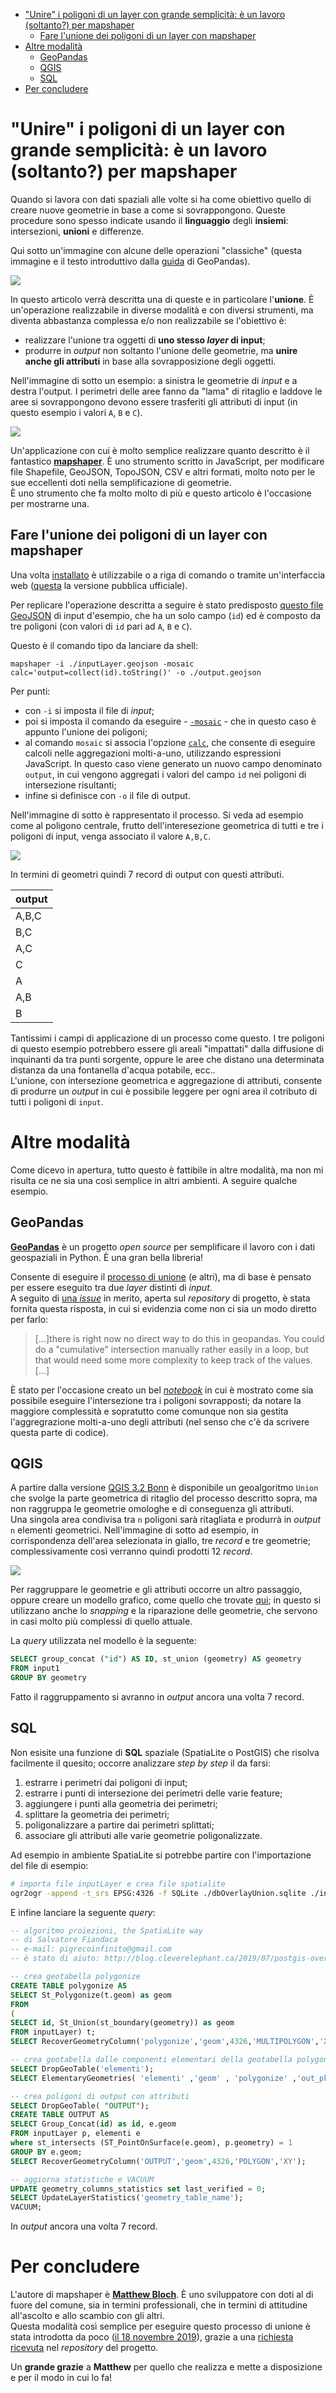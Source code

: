 - [&quot;Unire&quot; i poligoni di un layer con grande semplicità: è un lavoro (soltanto?) per mapshaper](#quotunirequot-i-poligoni-di-un-layer-con-grande-semplicità-è-un-lavoro-soltanto-per-mapshaper)
  - [Fare l'unione dei poligoni di un layer con mapshaper](#fare-lunione-dei-poligoni-di-un-layer-con-mapshaper)
- [Altre modalità](#altre-modalità)
  - [GeoPandas](#geopandas)
  - [QGIS](#qgis)
  - [SQL](#sql)
- [Per concludere](#per-concludere)

# "Unire" i poligoni di un layer con grande semplicità: è un lavoro (soltanto?) per mapshaper


Quando si lavora con dati spaziali alle volte si ha come obiettivo quello di creare nuove geometrie in base a come si sovrappongono. Queste procedure sono spesso indicate usando il **linguaggio** degli **insiemi**: intersezioni, **unioni** e differenze.

Qui sotto un'immagine con alcune delle operazioni "classiche" (questa immagine e il testo introduttivo dalla [guida](http://geopandas.org/set_operations.html) di GeoPandas).

![](imgs/overlay_operations.png)

In questo articolo verrà descritta una di queste e in particolare l'**unione**. È un'operazione realizzabile in diverse modalità e con diversi strumenti, ma diventa abbastanza complessa e/o non realizzabile se l'obiettivo è:

- realizzare l'unione tra oggetti di **uno stesso *layer* di input**;
- produrre in *output* non soltanto l'unione delle geometrie, ma **unire anche gli attributi** in base alla sovrapposizione degli oggetti.

Nell'immagine di sotto un esempio: a sinistra le geometrie di *input* e a destra l'output. I perimetri delle aree fanno da "lama" di ritaglio e laddove le aree si sovrappongono devono essere trasferiti gli attributi di input (in questo esempio i valori `A`, `B` e `C`).

![](imgs/goal.png)

Un'applicazione con cui è molto semplice realizzare quanto descritto è il fantastico [**mapshaper**](https://github.com/mbloch/mapshaper). È uno  strumento scritto in JavaScript, per modificare file Shapefile, GeoJSON, TopoJSON, CSV e altri formati, molto noto per le sue eccellenti doti nella semplificazione di geometrie.<br>
È uno strumento che fa molto molto di più e questo articolo è l'occasione per mostrarne una.

## Fare l'unione dei poligoni di un layer con mapshaper

Una volta [installato](https://github.com/mbloch/mapshaper#installation) è utilizzabile o a riga di comando o tramite un'interfaccia web ([questa](https://mapshaper.org/) la versione pubblica ufficiale).

Per replicare l'operazione descritta a seguire è stato predisposto [questo file GeoJSON](https://github.com/aborruso/appunti/raw/master/bozze/unione-mapshaper/inputLayer.geojson) di input d'esempio, che ha un solo campo (`id`) ed è composto da tre poligoni (con valori di `id` pari ad `A`, `B` e `C`).

Questo è il comando tipo da lanciare da shell:

```
mapshaper -i ./inputLayer.geojson -mosaic calc='output=collect(id).toString()' -o ./output.geojson
```

Per punti:

- con `-i` si imposta il file di *input*;
- poi si imposta il comando da eseguire - [`-mosaic`](https://github.com/mbloch/mapshaper/wiki/Command-Reference#-mosaic) - che in questo caso è appunto l'unione dei poligoni;
- al comando `mosaic` si associa l'opzione [`calc`](https://github.com/mbloch/mapshaper/wiki/Command-Reference#-calc), che consente di eseguire calcoli nelle aggregazioni molti-a-uno, utilizzando espressioni JavaScript. In questo caso viene generato un nuovo campo denominato `output`, in cui vengono aggregati i valori del campo `id` nei poligoni di intersezione risultanti;
- infine si definisce con `-o` il file di output.

Nell'immagine di sotto è rappresentato il processo. Si veda ad esempio come al poligono centrale, frutto dell'interesezione geometrica di tutti e tre i poligoni di input, venga associato il valore `A,B,C`.

![](imgs/union.png)

In termini di geometri quindi 7 record di output con questi attributi.

| output |
| --- |
| A,B,C |
| B,C |
| A,C |
| C |
| A |
| A,B |
| B |

Tantissimi i campi di applicazione di un processo come questo. I tre poligoni di questo esempio potrebbero essere gli areali "impattati" dalla diffusione di inquinanti da tra punti sorgente, oppure le aree che distano una determinata distanza da una fontanella d'acqua potabile, ecc..<br>
L'unione, con intersezione geometrica e aggregazione di attributi, consente di produrre un *output* in cui è possibile leggere per ogni area il cotributo di tutti i poligoni di `input`.

# Altre modalità

Come dicevo in apertura, tutto questo è fattibile in altre modalità, ma non mi risulta ce ne sia una così semplice in altri ambienti. A seguire qualche esempio.

## GeoPandas

[**GeoPandas**](https://geopandas.readthedocs.io/en/latest/) è un progetto *open source* per semplificare il lavoro con i dati geospaziali in Python. È una gran bella libreria!

Consente di eseguire il [processo di unione](https://geopandas.readthedocs.io/en/latest/set_operations.html) (e altri), ma di base è pensato per essere eseguito tra due *layer* distinti di *input*.<br>
A seguito di [una *issue*](https://github.com/geopandas/geopandas/issues/1116) in merito, aperta sul *repository* di progetto, è stata fornita questa risposta, in cui si evidenzia come non ci sia un modo diretto per farlo:

>[...]there is right now no direct way to do this in geopandas. You could do a "cumulative" intersection manually rather easily in a loop, but that would need some more complexity to keep track of the values.[...]

È stato per l'occasione creato un bel [*notebook*](https://nbviewer.jupyter.org/gist/jorisvandenbossche/3a55a16fda9b3c37e0fb48b1d4019e65) in cui è mostrato come sia possibile eseguire l'intersezione tra i poligoni sovrapposti; da notare la maggiore complessità e sopratutto come comunque non sia gestita l'aggregrazione molti-a-uno degli attributi (nel senso che c'è da scrivere questa parte di codice).

## QGIS

A partire dalla versione [QGIS 3.2 Bonn](https://qgis.org/it/site/forusers/visualchangelog32/) è disponibile un geoalgoritmo `Union` che svolge la parte geometrica di ritaglio del processo descritto sopra, ma non raggruppa le geometrie omologhe e di conseguenza gli attributi.<br>
Una singola area condivisa tra `n` poligoni sarà ritagliata e produrrà in *output* `n` elementi geometrici. Nell'immagine di sotto ad esempio, in corrispondenza dell'area selezionata in giallo, tre *record* e tre geometrie; complessivamente così verranno quindi prodotti 12 *record*.

![](imgs/unionQGIS.png)

Per raggruppare le geometrie e gli attributi occorre un altro passaggio, oppure creare un modello grafico, come quello che trovate [qui](./overlayUnion.model3); in questo si utilizzano anche lo *snapping* e la riparazione delle geometrie, che servono in casi molto più complessi di quello attuale.

La *query* utilizzata nel modello è la seguente:

```sql
SELECT group_concat ("id") AS ID, st_union (geometry) AS geometry
FROM input1
GROUP BY geometry
```

Fatto il raggruppamento si avranno in *output* ancora una volta 7 record.

## SQL

Non esisite una funzione di **SQL** spaziale (SpatiaLite o PostGIS) che risolva facilmente il quesito; occorre analizzare *step by step* il da farsi:

1. estrarre i perimetri dai poligoni di input;
2. estrarre i punti di intersezione dei perimetri delle varie feature;
3. aggiungere i punti alla geometria dei perimetri;
4. splittare la geometria dei perimetri;
5. poligonalizzare a partire dai perimetri splittati;
6. associare gli attributi alle varie geometrie poligonalizzate.

Ad esempio in ambiente SpatiaLite si potrebbe partire con l'importazione del file di esempio:

```bash
# importa file inputLayer e crea file spatialite
ogr2ogr -append -t_srs EPSG:4326 -f SQLite ./dbOverlayUnion.sqlite ./inputLayer.geojson -nln "inputLayer" -dsco SPATIALITE=YES
```

E infine lanciare la seguente *query*:

```sql
-- algoritmo proiezioni, the SpatiaLite way
-- di Salvatore Fiandaca
-- e-mail: pigrecoinfinito@gmail.com
-- è stato di aiuto: http://blog.cleverelephant.ca/2019/07/postgis-overlays.html

-- crea geotabella polygonize
CREATE TABLE polygonize AS
SELECT St_Polygonize(t.geom) as geom
FROM
(
SELECT id, St_Union(st_boundary(geometry)) as geom
FROM inputLayer) t;
SELECT RecoverGeometryColumn('polygonize','geom',4326,'MULTIPOLYGON','XY');

-- crea geotabella dalle componenti elementari della geotabella polygonize
SELECT DropGeoTable('elementi');
SELECT ElementaryGeometries( 'elementi' ,'geom' , 'polygonize' ,'out_pk' , 'out_multi_id', 1 ) as num, 'polygon splitted' as label;

-- crea poligoni di output con attributi
SELECT DropGeoTable( "OUTPUT");
CREATE TABLE OUTPUT AS
SELECT Group_Concat(id) as id, e.geom
FROM inputLayer p, elementi e
where st_intersects (ST_PointOnSurface(e.geom), p.geometry) = 1
GROUP BY e.geom;
SELECT RecoverGeometryColumn('OUTPUT','geom',4326,'POLYGON','XY');

-- aggiorna statistiche e VACUUM
UPDATE geometry_columns_statistics set last_verified = 0;
SELECT UpdateLayerStatistics('geometry_table_name');
VACUUM;
```

In *output* ancora una volta 7 record.

# Per concludere

L'autore di mapshaper è [**Matthew Bloch**](https://github.com/mbloch). È uno sviluppatore con doti al di fuore del comune, sia in termini professionali, che in termini di attitudine all'ascolto e allo scambio con gli altri.<br>
Questa modalità così semplice per eseguire questo processo di unione è stata introdotta da poco ([il 18 novembre 2019](https://github.com/mbloch/mapshaper/releases/tag/v0.4.141)), grazie a una [richiesta ricevuta](https://github.com/mbloch/mapshaper/issues/353) nel *repository* del progetto.

Un **grande grazie** a **Matthew** per quello che realizza e mette a disposizione e per il modo in cui lo fa!

